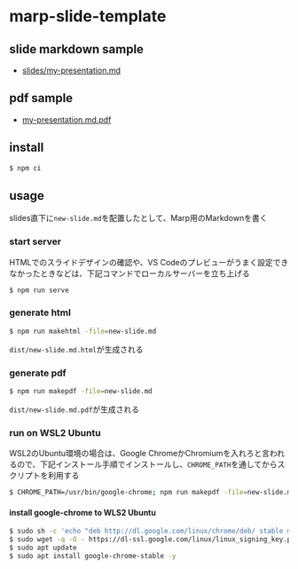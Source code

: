 # marp-slide-template

## slide markdown sample

- [slides/my-presentation.md](slides/my-presentation.md)

## pdf sample

- [my-presentation.md.pdf](my-presentation.md.pdf)

## install 

```bash
$ npm ci
```

## usage

slides直下に`new-slide.md`を配置したとして、Marp用のMarkdownを書く

### start server

HTMLでのスライドデザインの確認や、VS Codeのプレビューがうまく設定できなかったときなどは、下記コマンドでローカルサーバーを立ち上げる

```bash
$ npm run serve
```

### generate html

```bash
$ npm run makehtml -file=new-slide.md
```

`dist/new-slide.md.html`が生成される

### generate pdf

```bash
$ npm run makepdf -file=new-slide.md
```

`dist/new-slide.md.pdf`が生成される

### run on WSL2 Ubuntu

WSL2のUbuntu環境の場合は、Google ChromeかChromiumを入れろと言われるので、下記インストール手順でインストールし、`CHROME_PATH`を通してからスクリプトを利用する

```bash
$ CHROME_PATH=/usr/bin/google-chrome; npm run makepdf -file=new-slide.md
```

#### install google-chrome to WLS2 Ubuntu

```bash
$ sudo sh -c 'echo "deb http://dl.google.com/linux/chrome/deb/ stable main" >> /etc/apt/sources.list.d/google-chrome.list'
$ sudo wget -q -O - https://dl-ssl.google.com/linux/linux_signing_key.pub | sudo apt-key add -
$ sudo apt update
$ sudo apt install google-chrome-stable -y
```
